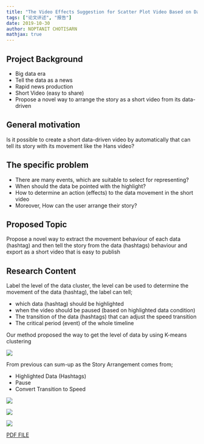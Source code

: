 ```yaml
---
title: "The Video Effects Suggestion for Scatter Plot Video Based on Data Movement Behaviour"
tags: ["论文评述", "报告"]
date: 2019-10-30
author: NOPTANIT CHOTISARN
mathjax: true
---
```


## Project Background

- Big data era
- Tell the data as a news
- Rapid news production
- Short Video (easy to share)
- Propose a novel way to arrange the story as a short video from its data-driven

## General motivation

Is it possible to create a short data-driven video by automatically that can tell its story with its movement like the Hans video?   

## The specific problem

- There are many events, which are suitable to select for representing?
- When should the data be pointed with the highlight?  
- How to determine an action (effects) to the data movement in the short video
- Moreover, How can the user arrange their story?

## Proposed Topic

Propose a novel way to extract the movement behaviour of each data (hashtag) and then tell the story from the data (hashtags) behaviour and export as a short video that is easy to publish 

## Research Content

Label the level of the data cluster, the level can be used to determine the movement of the data (hashtag), the label can tell;

- which data (hashtag) should be highlighted
- when the video should be paused (based on highlighted data condition)
- The transition of the data (hashtags) that can adjust the speed transition
- The critical period (event) of the whole timeline

Our method proposed the way to get the level of data by using K-means clustering

![](http://www.cad.zju.edu.cn/home/vagblog/images/photo_bed/2019/11/18/97310e5ce1bc90ef0fbe7c105cf7a78902c1cf62.png)

From previous can sum-up as the Story Arrangement comes from;

- Highlighted Data (Hashtags)
- Pause
- Convert Transition to Speed

![](http://www.cad.zju.edu.cn/home/vagblog/images/photo_bed/2019/11/18/42a2dcef4b487e7f10fc4c22e75300f81858a4de.png)

![](http://www.cad.zju.edu.cn/home/vagblog/images/photo_bed/2019/11/18/dab4c0208472a41615e5406bb2c7c4e69d002843.png)

![](http://www.cad.zju.edu.cn/home/vagblog/images/photo_bed/2019/11/18/d3bcd78398f738b8bd8a5c86434a84e54e6784e8.png)

[PDF FILE](https://www.yuque.com/preview/yuque/0/2019/pdf/453594/1572498229520-a051cb75-f4dd-4d47-a6a4-4b1e88c8b9f1.pdf)

